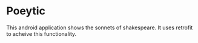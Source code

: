 # Poeytic
This android application shows the sonnets of shakespeare.
It uses retrofit to acheive this functionality.
